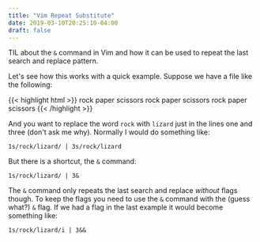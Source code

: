 ```yaml
---
title: "Vim Repeat Substitute"
date: 2019-03-10T20:25:10-04:00
draft: false
---
```


TIL about the `&` command in Vim and how it can be used to repeat the last search and
replace pattern.

Let's see how this works with a quick example. Suppose we have a file like the
following:

{{< highlight html >}}
rock paper scissors
rock paper scissors
rock paper scissors
{{< /highlight >}}

And you want to replace the word `rock` with `lizard` just in the lines one and
three (don't ask me why). Normally I would do something like:

`1s/rock/lizard/ | 3s/rock/lizard`

But there is a shortcut, the `&` command:

`1s/rock/lizard/ | 3&`

The `&` command only repeats the last search and replace *without* flags though.
To keep the flags you need to use the `&` command with the (guess what?) `&` flag.
If we had a flag in the last example it would become something like:

`1s/rock/lizard/i | 3&&`
